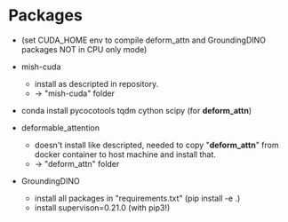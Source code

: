 # Packages
- (set CUDA_HOME env to compile deform_attn and GroundingDINO packages NOT in CPU only mode)
- mish-cuda
  - install as descripted in repository.
  - -> "mish-cuda" folder

- conda install pycocotools tqdm cython scipy (for **deform_attn**)
- deformable_attention
  - doesn't install like descripted, needed to copy "**deform_attn**" from docker container to host machine and install that.
  - -> "deform_attn" folder

- GroundingDINO
  - install all packages in "requirements.txt" (pip install -e .)
  - install supervison=0.21.0 (with pip3!)